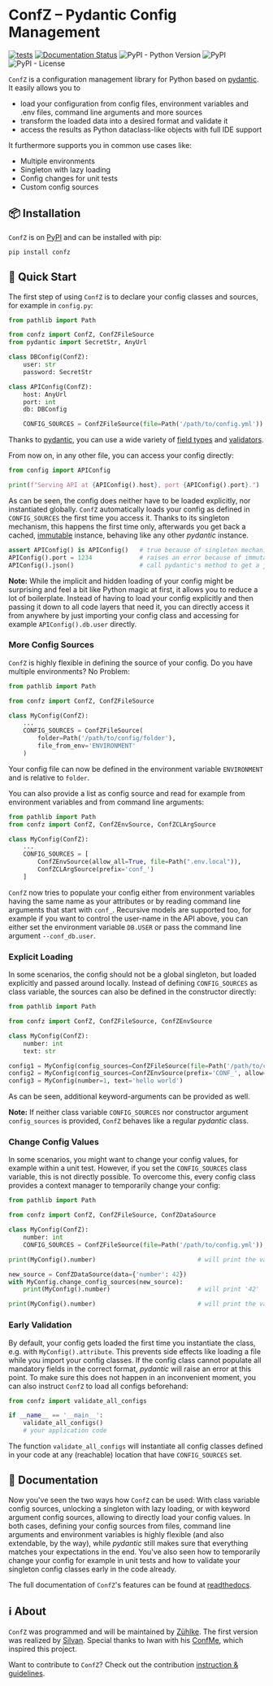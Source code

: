 # ConfZ – Pydantic Config Management

[![tests](https://github.com/Zuehlke/ConfZ/actions/workflows/tests.yaml/badge.svg)](https://github.com/Zuehlke/ConfZ/actions/workflows/tests.yaml)
[![Documentation Status](https://readthedocs.org/projects/confz/badge/?version=latest)](https://confz.readthedocs.io/en/latest/?badge=latest)
![PyPI - Python Version](https://img.shields.io/pypi/pyversions/confz)
![PyPI](https://img.shields.io/pypi/v/confz)
![PyPI - License](https://img.shields.io/pypi/l/confz)

`ConfZ` is a configuration management library for Python based on [pydantic](https://pydantic-docs.helpmanual.io/).
It easily allows you to

* load your configuration from config files, environment variables and .env files, command line arguments and more sources
* transform the loaded data into a desired format and validate it
* access the results as Python dataclass-like objects with full IDE support

It furthermore supports you in common use cases like:

* Multiple environments
* Singleton with lazy loading
* Config changes for unit tests
* Custom config sources


## :package: Installation

`ConfZ` is on [PyPI](https://pypi.org/project/confz/) and can be installed with pip:

```shell
pip install confz
```


## :rocket: Quick Start

The first step of using `ConfZ` is to declare your config classes and sources, for example in `config.py`:

```python
from pathlib import Path

from confz import ConfZ, ConfZFileSource
from pydantic import SecretStr, AnyUrl

class DBConfig(ConfZ):
    user: str
    password: SecretStr

class APIConfig(ConfZ):
    host: AnyUrl
    port: int
    db: DBConfig

    CONFIG_SOURCES = ConfZFileSource(file=Path('/path/to/config.yml'))
```

Thanks to [pydantic](https://pydantic-docs.helpmanual.io/), you can use a wide variety of
[field types](https://pydantic-docs.helpmanual.io/usage/types/) and
[validators](https://pydantic-docs.helpmanual.io/usage/validators/).

From now on, in any other file, you can access your config directly:

```python
from config import APIConfig

print(f"Serving API at {APIConfig().host}, port {APIConfig().port}.")
```

As can be seen, the config does neither have to be loaded explicitly, nor instantiated globally. `ConfZ` automatically
loads your config as defined in `CONFIG_SOURCES` the first time you access it. Thanks to its singleton mechanism, this
happens the first time only, afterwards you get back a cached,
[immutable](https://pydantic-docs.helpmanual.io/usage/models/#faux-immutability) instance, behaving like any other
_pydantic_ instance.

```python
assert APIConfig() is APIConfig()   # true because of singleton mechanism
APIConfig().port = 1234             # raises an error because of immutability
APIConfig().json()                  # call pydantic's method to get a json representation
```

**Note:** While the implicit and hidden loading of your config might be surprising and feel a bit like Python magic at
first, it allows you to reduce a lot of boilerplate. Instead of having to load your config explicitly and then passing
it down to all code layers that need it, you can directly access it from anywhere by just importing your config class
and accessing for example `APIConfig().db.user` directly.

### More Config Sources

`ConfZ` is highly flexible in defining the source of your config. Do you have multiple environments? No Problem:

```python
from pathlib import Path

from confz import ConfZ, ConfZFileSource

class MyConfig(ConfZ):
    ...
    CONFIG_SOURCES = ConfZFileSource(
        folder=Path('/path/to/config/folder'),
        file_from_env='ENVIRONMENT'
    )
```

Your config file can now be defined in the environment variable `ENVIRONMENT` and is relative to `folder`.

You can also provide a list as config source and read for example from environment variables and from command line
arguments:

```python
from pathlib import Path
from confz import ConfZ, ConfZEnvSource, ConfZCLArgSource

class MyConfig(ConfZ):
    ...
    CONFIG_SOURCES = [
        ConfZEnvSource(allow_all=True, file=Path(".env.local")),
        ConfZCLArgSource(prefix='conf_')
    ]
```

`ConfZ` now tries to populate your config either from environment variables having the same name as your attributes or
by reading command line arguments that start with `conf_`. Recursive models are supported too, for example if you want
to control the user-name in the API above, you can either set the environment variable `DB.USER` or pass the command
line argument `--conf_db.user`.

### Explicit Loading

In some scenarios, the config should not be a global singleton, but loaded explicitly and passed around locally.
Instead of defining `CONFIG_SOURCES` as class variable, the sources can also be defined in the constructor directly:

```python
from pathlib import Path

from confz import ConfZ, ConfZFileSource, ConfZEnvSource

class MyConfig(ConfZ):
    number: int
    text: str

config1 = MyConfig(config_sources=ConfZFileSource(file=Path('/path/to/config.yml')))
config2 = MyConfig(config_sources=ConfZEnvSource(prefix='CONF_', allow=['text']), number=1)
config3 = MyConfig(number=1, text='hello world')
```

As can be seen, additional keyword-arguments can be provided as well.

**Note:** If neither class variable `CONFIG_SOURCES` nor constructor argument `config_sources` is provided, `ConfZ`
behaves like a regular _pydantic_ class.

### Change Config Values

In some scenarios, you might want to change your config values, for example within a unit test. However, if you set the
`CONFIG_SOURCES` class variable, this is not directly possible. To overcome this, every config class provides a context
manager to temporarily change your config:

```python
from pathlib import Path

from confz import ConfZ, ConfZFileSource, ConfZDataSource

class MyConfig(ConfZ):
    number: int
    CONFIG_SOURCES = ConfZFileSource(file=Path('/path/to/config.yml'))

print(MyConfig().number)                            # will print the value from the config-file

new_source = ConfZDataSource(data={'number': 42})
with MyConfig.change_config_sources(new_source):
    print(MyConfig().number)                        # will print '42'

print(MyConfig().number)                            # will print the value from the config-file again
```

### Early Validation

By default, your config gets loaded the first time you instantiate the class, e.g. with `MyConfig().attribute`. This
prevents side effects like loading a file while you import your config classes. If the config class cannot populate all
mandatory fields in the correct format, _pydantic_ will raise an error at this point. To make sure this does not happen
in an inconvenient moment, you can also instruct `ConfZ` to load all configs beforehand:

```python
from confz import validate_all_configs

if __name__ == '__main__':
    validate_all_configs()
    # your application code
```

The function `validate_all_configs` will instantiate all config classes defined in your code at any (reachable)
location that have `CONFIG_SOURCES` set.


## :book: Documentation

Now you've seen the two ways how `ConfZ` can be used: With class variable config sources, unlocking a singleton with
lazy loading, or with keyword argument config sources, allowing to directly load your config values. In both cases,
defining your config sources from files, command line arguments and environment variables is highly flexible
(and also extendable, by the way), while _pydantic_ still makes sure that everything matches your expectations in the
end. You've also seen how to temporarily change your config for example in unit tests and how to validate
your singleton config classes early in the code already.

The full documentation of `ConfZ`'s features can be found at [readthedocs](https://confz.readthedocs.io/).


## :information_source: About

`ConfZ` was programmed and will be maintained by [Zühlke](https://www.zuehlke.com).
The first version was realized by [Silvan](https://github.com/silvanmelchior).
Special thanks to Iwan with his [ConfMe](https://github.com/iwanbolzern/ConfMe), which inspired this project.

Want to contribute to `ConfZ`? Check out the contribution [instruction & guidelines](CONTRIBUTING.md).
